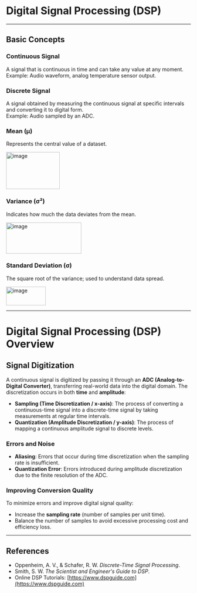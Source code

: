# Digital Signal Processing (DSP) 
---

## Basic Concepts

### Continuous Signal
A signal that is continuous in time and can take any value at any moment.  
Example: Audio waveform, analog temperature sensor output.

### Discrete Signal
A signal obtained by measuring the continuous signal at specific intervals and converting it to digital form.  
Example: Audio sampled by an ADC.

### Mean (μ)
Represents the central value of a dataset.

<img width="146" height="101" alt="image" src="https://github.com/user-attachments/assets/47be30b8-a3d5-41db-b894-03ce82a6514d" />

### Variance (σ²)
Indicates how much the data deviates from the mean.

<img width="205" height="85" alt="image" src="https://github.com/user-attachments/assets/460367f4-ba71-445a-a45c-89758a0d3c10" />


### Standard Deviation (σ)
The square root of the variance; used to understand data spread.

<img width="108" height="51" alt="image" src="https://github.com/user-attachments/assets/ffc3d60a-b6db-41f7-a391-366d20bf7607" />


---

# Digital Signal Processing (DSP) Overview

## Signal Digitization

A continuous signal is digitized by passing it through an **ADC (Analog-to-Digital Converter)**, transferring real-world data into the digital domain. The discretization occurs in both **time** and **amplitude**:

- **Sampling (Time Discretization / x-axis)**: The process of converting a continuous-time signal into a discrete-time signal by taking measurements at regular time intervals.
- **Quantization (Amplitude Discretization / y-axis)**: The process of mapping a continuous amplitude signal to discrete levels.

### Errors and Noise

- **Aliasing**: Errors that occur during time discretization when the sampling rate is insufficient.
- **Quantization Error**: Errors introduced during amplitude discretization due to the finite resolution of the ADC.

### Improving Conversion Quality

To minimize errors and improve digital signal quality:

- Increase the **sampling rate** (number of samples per unit time).
- Balance the number of samples to avoid excessive processing cost and efficiency loss.

  
---


## References

- Oppenheim, A. V., & Schafer, R. W. *Discrete-Time Signal Processing*.  
- Smith, S. W. *The Scientist and Engineer's Guide to DSP*.  
- Online DSP Tutorials: [https://www.dspguide.com](https://www.dspguide.com)


